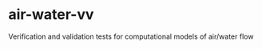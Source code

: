air-water-vv
============

Verification and validation tests for computational models of air/water flow
